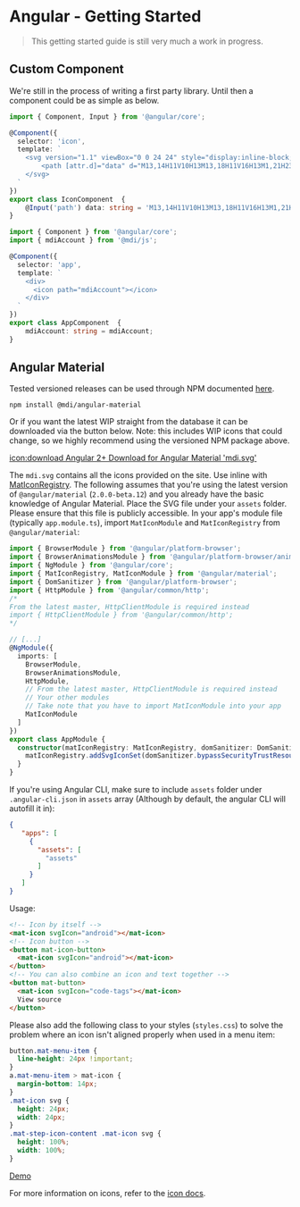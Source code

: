 # Angular - Getting Started

> This getting started guide is still very much a work in progress.

## Custom Component

We're still in the process of writing a first party library. Until then a component could be as simple as below.

```typescript
import { Component, Input } from '@angular/core';

@Component({
  selector: 'icon',
  template: `
    <svg version="1.1" viewBox="0 0 24 24" style="display:inline-block;width:1.5rem">
        <path [attr.d]="data" d="M13,14H11V10H13M13,18H11V16H13M1,21H23L12,2L1,21Z" />
    </svg>
  `
})
export class IconComponent  {
    @Input('path') data: string = 'M13,14H11V10H13M13,18H11V16H13M1,21H23L12,2L1,21Z';
}
```

```typescript
import { Component } from '@angular/core';
import { mdiAccount } from '@mdi/js';

@Component({
  selector: 'app',
  template: `
    <div>
      <icon path="mdiAccount"></icon>
    </div>
  `
})
export class AppComponent  {
    mdiAccount: string = mdiAccount;
}
```

## Angular Material

Tested versioned releases can be used through NPM documented [here](https://www.npmjs.com/package/@mdi/angular-material).

```
npm install @mdi/angular-material
```

Or if you want the latest WIP straight from the database it can be downloaded via the button below. Note: this includes WIP icons that could change, so we highly recommend using the versioned NPM package above.

<a href="https://materialdesignicons.com/api/download/angularmaterial/38EF63D0-4744-11E4-B3CF-842B2B6CFE1B" class="btn btn-outline-primary">icon:download Angular 2+ Download for Angular Material 'mdi.svg'</a>

The `mdi.svg` contains all the icons provided on the site. Use inline with [MatIconRegistry](https://material.angular.io/components/icon/api).
The following assumes that you're using the latest version of `@angular/material` (`2.0.0-beta.12`) and you already have the basic knowledge of Angular Material.
Place the SVG file under your `assets` folder. Please ensure that this file is publicly accessible.
In your app's module file (typically `app.module.ts`), import `MatIconModule` and `MatIconRegistry` from `@angular/material`:

```typescript
import { BrowserModule } from '@angular/platform-browser';
import { BrowserAnimationsModule } from '@angular/platform-browser/animations';
import { NgModule } from '@angular/core';
import { MatIconRegistry, MatIconModule } from '@angular/material';
import { DomSanitizer } from '@angular/platform-browser';
import { HttpModule } from '@angular/common/http';
/*
From the latest master, HttpClientModule is required instead
import { HttpClientModule } from '@angular/common/http';
*/

// [...]
@NgModule({
  imports: [
    BrowserModule,
    BrowserAnimationsModule,
    HttpModule,
    // From the latest master, HttpClientModule is required instead
    // Your other modules
    // Take note that you have to import MatIconModule into your app
    MatIconModule
  ]
})
export class AppModule {
  constructor(matIconRegistry: MatIconRegistry, domSanitizer: DomSanitizer){
    matIconRegistry.addSvgIconSet(domSanitizer.bypassSecurityTrustResourceUrl('./assets/mdi.svg')); // Or whatever path you placed mdi.svg at
  }
}
```

If you're using Angular CLI, make sure to include `assets` folder under `.angular-cli.json` in `assets` array (Although by default, the angular CLI will autofill it in):

```json
{
   "apps": [
     {
       "assets": [
         "assets"
       ]
     }
   ]
}
```
Usage:

```html
<!-- Icon by itself -->
<mat-icon svgIcon="android"></mat-icon>
<!-- Icon button -->
<button mat-icon-button>
  <mat-icon svgIcon="android"></mat-icon>
</button>
<!-- You can also combine an icon and text together -->
<button mat-button>
  <mat-icon svgIcon="code-tags"></mat-icon>
  View source
</button>
```

Please also add the following class to your styles (`styles.css`) to solve the problem where an icon isn't aligned properly when used in a menu item:

```css
button.mat-menu-item {
  line-height: 24px !important;
}
a.mat-menu-item > mat-icon {
  margin-bottom: 14px;
}
.mat-icon svg {
  height: 24px;
  width: 24px;
}
.mat-step-icon-content .mat-icon svg {
  height: 100%;
  width: 100%;
}
```

[Demo](https://stackblitz.com/edit/mdi-material-example)

For more information on icons, refer to the [icon docs](https://material.angular.io/components/icon/overview).
